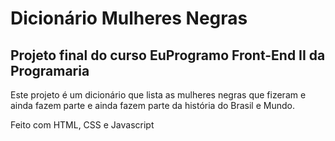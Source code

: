 ﻿# Dicionário Mulheres Negras
## Projeto final do curso EuProgramo Front-End II da Programaria

Este projeto é um dicionário que lista as mulheres negras que fizeram e ainda fazem parte e ainda fazem parte da história do Brasil e Mundo.

Feito com HTML, CSS e Javascript
